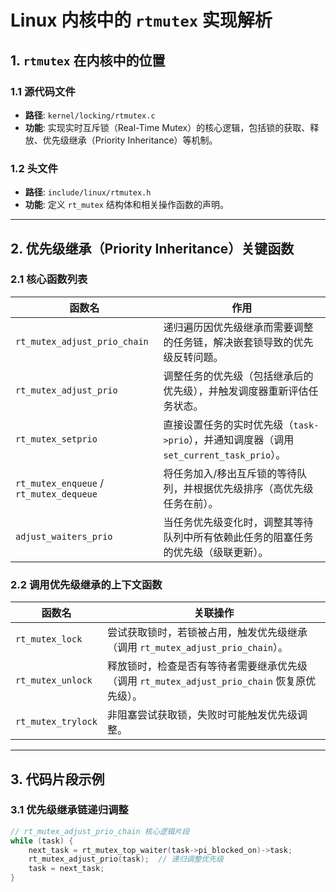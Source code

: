 # Linux 内核中的 `rtmutex` 实现解析

## 1. `rtmutex` 在内核中的位置

### 1.1 源代码文件
- ​**路径**: `kernel/locking/rtmutex.c`
- ​**功能**: 实现实时互斥锁（Real-Time Mutex）的核心逻辑，包括锁的获取、释放、优先级继承（Priority Inheritance）等机制。

### 1.2 头文件
- ​**路径**: `include/linux/rtmutex.h`
- ​**功能**: 定义 `rt_mutex` 结构体和相关操作函数的声明。

---

## 2. 优先级继承（Priority Inheritance）关键函数

### 2.1 核心函数列表

| 函数名                     | 作用                                                                                     |
|--------------------------|----------------------------------------------------------------------------------------|
| `rt_mutex_adjust_prio_chain` | 递归遍历因优先级继承而需要调整的任务链，解决嵌套锁导致的优先级反转问题。                                   |
| `rt_mutex_adjust_prio`     | 调整任务的优先级（包括继承后的优先级），并触发调度器重新评估任务状态。                                    |
| `rt_mutex_setprio`         | 直接设置任务的实时优先级（`task->prio`），并通知调度器（调用 `set_current_task_prio`）。                 |
| `rt_mutex_enqueue` / `rt_mutex_dequeue` | 将任务加入/移出互斥锁的等待队列，并根据优先级排序（高优先级任务在前）。                             |
| `adjust_waiters_prio`      | 当任务优先级变化时，调整其等待队列中所有依赖此任务的阻塞任务的优先级（级联更新）。                             |

### 2.2 调用优先级继承的上下文函数

| 函数名            | 关联操作                                                                                   |
|-----------------|------------------------------------------------------------------------------------------|
| `rt_mutex_lock`   | 尝试获取锁时，若锁被占用，触发优先级继承（调用 `rt_mutex_adjust_prio_chain`）。                              |
| `rt_mutex_unlock` | 释放锁时，检查是否有等待者需要继承优先级（调用 `rt_mutex_adjust_prio_chain` 恢复原优先级）。                       |
| `rt_mutex_trylock` | 非阻塞尝试获取锁，失败时可能触发优先级调整。                                                           |

---

## 3. 代码片段示例

### 3.1 优先级继承链递归调整
```c
// rt_mutex_adjust_prio_chain 核心逻辑片段
while (task) {
    next_task = rt_mutex_top_waiter(task->pi_blocked_on)->task;
    rt_mutex_adjust_prio(task);  // 递归调整优先级
    task = next_task;
}